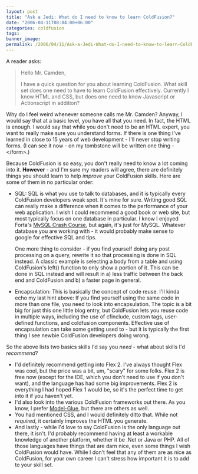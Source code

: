 ```yaml
---
layout: post
title: "Ask a Jedi: What do I need to know to learn ColdFusion?"
date: "2006-04-11T08:04:00+06:00"
categories: coldfusion 
tags: 
banner_image: 
permalink: /2006/04/11/Ask-a-Jedi-What-do-I-need-to-know-to-learn-ColdFusion
---
```


A reader asks:

<blockquote>
Hello Mr. Camden,

I have a quick question for you about learning
ColdFusion. What skill set does one need to have to learn ColdFusion
effectively. Currently I know HTML and CSS, but does one need to know Javascript
or Actionscript in addition?
</blockquote>

Why do I feel weird whenever someone calls me Mr. Camden? Anyway, I would say that at a basic level, you have all that you need. In fact, the HTML is enough. I would say that while you don't need to be an HTML expert, you want to really make sure you understand forms. If there is one thing I've learned in close to 15 years of web development - I'll never stop writing forms. (I can see it now - on my tombstone will be written one thing - &lt;/form&gt;.)

Because ColdFusion is so easy, you don't really need to know a lot coming into it. <b>However</b> - and I'm sure my readers will agree, there are definitely things you should learn to help <i>improve</i> your ColdFusion skills. Here are some of them in no particular order:

<ul>
<li>SQL: SQL is what you use to talk to databases, and it is typically every ColdFusion developers weak spot. It's mine for sure. Writing good SQL can really make a difference when it comes to the performance of your web application. I wish I could recommend a good book or web site, but most typically focus on one database in particular. I know I enjoyed Forta's <a href="http://ray.camdenfamily.com/index.cfm/2006/1/23/MySQL-Crash-Course-Review">MySQL Crash Course</a>, but again, it's just for MySQL. Whatever database you are working with - it would probably make sense to google for effective SQL and tips. 

One more thing to consider - if you find yourself doing any post processing on a query, rewrite it so that processing is done in SQL instead. A classic example is selecting a body from a table and using ColdFusion's left() function to only show a portion of it. This can be done in SQL instead and will result in a) less traffic between the back end and ColdFusion and b) a faster page in general.

<li>Encapsulation: This is basically the concept of code reuse. I'll kinda echo my last hint above: If you find yourself using the same code in more than one file, you need to look into encapsulation. The topic is a bit big for just this one little blog entry, but ColdFusion lets you reuse code in multiple ways, including the use of cfinclude, custom tags, user-defined functions, and coldfusion components. Effective use of encapsulation can take some getting used to - but it is typically the first thing I see newbie ColdFusion developers doing wrong. 

</ul>

So the above lists two basics skills I'd say you <i>need</i> - what about skills I'd <i>recommend</i>?

<ul>
<li>I'd definitely recommend getting into Flex 2. I've always thought Flex was cool, but the price was a bit, um, "scary" for some folks. Flex 2 is free now (except for the IDE, which you don't need to use if you don't want), and the language has had some big improvements. Flex 2 is everything I had hoped Flex 1 would be, so it's the perfect time to get into it if you haven't yet. 
<li>I'd also look into the various ColdFusion frameworks out there. As you know, I prefer <a href="http://www.model-glue.com">Model-Glue</a>, but there are others as well.
<li>You had mentioned CSS, and I would definitely ditto that. While not <i>required</i>, it certainly improves the HTML you generate. 
<li>And lastly - while I'd love to say ColdFusion is the only language out there, it isn't. I'd probably recommend having at least a workable knowledge of another platform, whether it be .Net or Java or PHP. All of those languages have things that are darn nice, even some things I wish ColdFusion would have. While I don't feel that any of them are as nice as ColdFusion, for your own career I can't stress how important it is to add to your skill set. 
</ul>